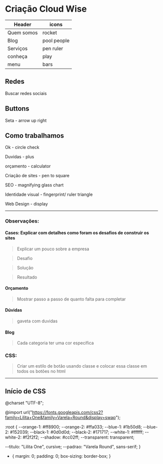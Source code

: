 # Criação Cloud Wise

|Header    |icons        |
|----------|-------------|
|Quem somos|rocket       |
|Blog      |pool people  |
|Serviços  | pen ruler   |
|conheça   | play        |
|menu      |bars         |

## Redes
Buscar redes sociais

## Buttons
Seta - arrow up right

## Como trabalhamos
Ok - circle check

Duvidas - plus

orçamento - calculator

Criação de sites - pen to square

SEO - magnifying glass chart

Identidade visual - fingerprint/ ruler triangle

Web Design - display

---

### Observações:
#### Cases: Explicar com detalhes como foram os desafios de construir os sites
> Explicar um pouco sobre a empresa

> Desafio

> Solução

> Resultado

#### Orçamento
> Mostrar passo a passo de quanto falta para completar

#### Dúvidas
>gaveta com duvidas

#### Blog
> Cada categoria ter uma cor específica

### CSS:
> Criar um estilo de botão usando classe e colocar essa classe em todos os botões no html
---
## Início de CSS

@charset "UTF-8";

@import url("https://fonts.googleapis.com/css2?family=Lilita+One&family=Varela+Round&display=swap");

:root {
  --orange-1: #ff8900;
  --orange-2: #ffa033;
  --blue-1: #1b50d8;
  --blue-2: #152039;
  --black-1: #0d0d0d;
  --black-2: #171717;
  --white-1: #ffffff;
  --white-2: #f2f2f2;
  --shadow: #cc02ff;
  --transparent: transparent;

  --titulo: "Lilita One", cursive;
  --padrao: "Varela Round", sans-serif;
}

* {
  margin: 0;
  padding: 0;
  box-sizing: border-box;
}